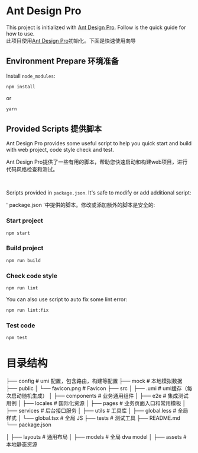# Ant Design Pro

This project is initialized with [Ant Design Pro](https://pro.ant.design). Follow is the quick guide for how to use.
<br>
此项目使用[Ant Design Pro](https://pro.ant.design)初始化。下面是快速使用向导

## Environment Prepare 环境准备
Install `node_modules`:

```bash
npm install
```

or

```bash
yarn
```

## Provided Scripts 提供脚本

Ant Design Pro provides some useful script to help you quick start and build with web project, code style check and test.

Ant Design Pro提供了一些有用的脚本，帮助您快速启动和构建web项目，进行代码风格检查和测试。

<br>

Scripts provided in `package.json`. It's safe to modify or add additional script:

' package.json '中提供的脚本。修改或添加额外的脚本是安全的:
### Start project

```bash
npm start
```

### Build project

```bash
npm run build
```

### Check code style

```bash
npm run lint
```

You can also use script to auto fix some lint error:

```bash
npm run lint:fix
```

### Test code

```bash
npm test
```

# 目录结构
├── config                   # umi 配置，包含路由，构建等配置
├── mock                     # 本地模拟数据
├── public
│   └── favicon.png          # Favicon
├── src
│   ├── .umi                 # umi缓存（每次启动随机生成）
│   ├── components           # 业务通用组件
│   ├── e2e                  # 集成测试用例
│   ├── locales              # 国际化资源
│   ├── pages                # 业务页面入口和常用模板
│   ├── services             # 后台接口服务
│   ├── utils                # 工具库
│   ├── global.less          # 全局样式
│   └── global.tsx           # 全局 JS
├── tests                    # 测试工具
├── README.md
└── package.json

│   ├── layouts              # 通用布局
│   ├── models               # 全局 dva model
│   ├── assets               # 本地静态资源




